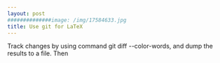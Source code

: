 ```yaml
---
layout: post
##############image: /img/17584633.jpg
title: Use git for LaTeX 
---
```




Track changes by using command git diff --color-words, and dump the results to a file. Then 



